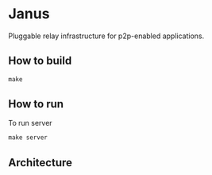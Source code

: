 # Janus
Pluggable relay infrastructure for p2p-enabled applications.

## How to build

```rust
make
```

## How to run

To run server
```rust
make server
``` 

## Architecture